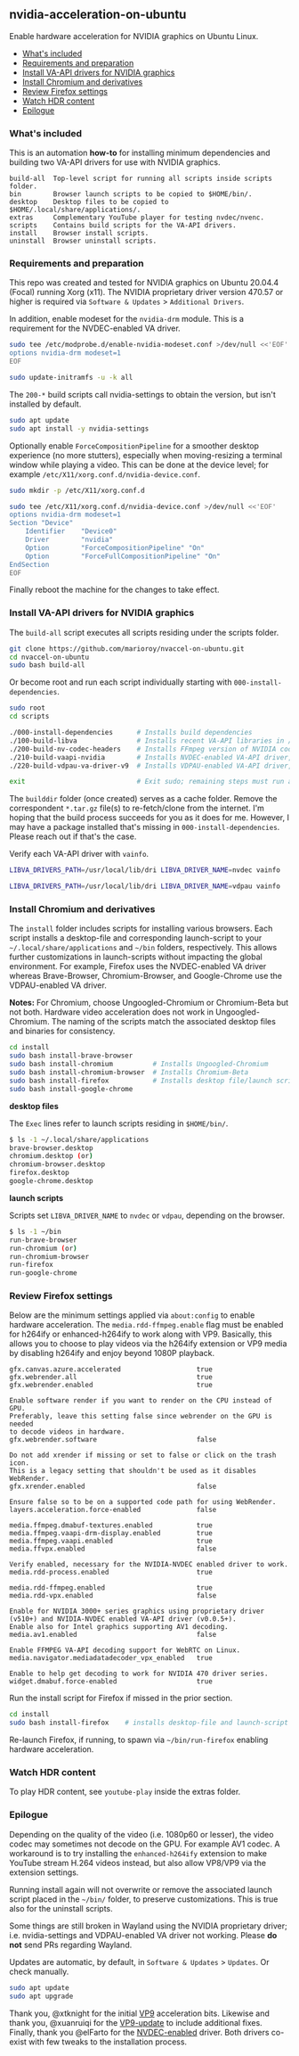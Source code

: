 ## nvidia-acceleration-on-ubuntu

Enable hardware acceleration for NVIDIA graphics on Ubuntu Linux.

* [What's included](#whats-included)
* [Requirements and preparation](#requirements)
* [Install VA-API drivers for NVIDIA graphics](#install-va-drivers)
* [Install Chromium and derivatives](#install-chromium)
* [Review Firefox settings](#firefox-settings)
* [Watch HDR content](#watch-hdr-content)
* [Epilogue](#epilogue)

### <a id="whats-included">What's included

This is an automation **how-to** for installing minimum dependencies and building two VA-API drivers for use with NVIDIA graphics.

```text
build-all  Top-level script for running all scripts inside scripts folder.
bin        Browser launch scripts to be copied to $HOME/bin/.
desktop    Desktop files to be copied to $HOME/.local/share/applications/.
extras     Complementary YouTube player for testing nvdec/nvenc.
scripts    Contains build scripts for the VA-API drivers.
install    Browser install scripts.
uninstall  Browser uninstall scripts.
```

### <a id="requirements">Requirements and preparation

This repo was created and tested for NVIDIA graphics on Ubuntu 20.04.4 (Focal) running Xorg (x11). The NVIDIA proprietary driver version 470.57 or higher is required via `Software & Updates` > `Additional Drivers`.

In addition, enable modeset for the `nvidia-drm` module. This is a requirement for the NVDEC-enabled VA driver.

```bash
sudo tee /etc/modprobe.d/enable-nvidia-modeset.conf >/dev/null <<'EOF'
options nvidia-drm modeset=1
EOF

sudo update-initramfs -u -k all
```

The `200-*` build scripts call nvidia-settings to obtain the version, but isn't installed by default.

```bash
sudo apt update
sudo apt install -y nvidia-settings
```

Optionally enable `ForceCompositionPipeline` for a smoother desktop experience (no more stutters), especially when moving-resizing a terminal window while playing a video. This can be done at the device level; for example `/etc/X11/xorg.conf.d/nvidia-device.conf`.

```bash
sudo mkdir -p /etc/X11/xorg.conf.d

sudo tee /etc/X11/xorg.conf.d/nvidia-device.conf >/dev/null <<'EOF'
options nvidia-drm modeset=1
Section "Device"
    Identifier    "Device0"
    Driver        "nvidia"
    Option        "ForceCompositionPipeline" "On"
    Option        "ForceFullCompositionPipeline" "On"
EndSection
EOF
```

Finally reboot the machine for the changes to take effect.

### <a id="install-va-drivers">Install VA-API drivers for NVIDIA graphics

The `build-all` script executes all scripts residing under the scripts folder.

```bash
git clone https://github.com/marioroy/nvaccel-on-ubuntu.git
cd nvaccel-on-ubuntu
sudo bash build-all
```

Or become root and run each script individually starting with `000-install-dependencies`.

```bash
sudo root
cd scripts

./000-install-dependencies      # Installs build dependencies
./100-build-libva               # Installs recent VA-API libraries in /usr/local/lib
./200-build-nv-codec-headers    # Installs FFmpeg version of NVIDIA codec header files
./210-build-vaapi-nvidia        # Installs NVDEC-enabled VA-API driver, for Firefox
./220-build-vdpau-va-driver-v9  # Installs VDPAU-enabled VA-API driver, for Google Chrome and derivatives

exit                            # Exit sudo; remaining steps must run as the normal user
```

The `builddir` folder (once created) serves as a cache folder. Remove the correspondent `*.tar.gz` file(s) to re-fetch/clone from the internet. I'm hoping that the build process succeeds for you as it does for me. However, I may have a package installed that's missing in `000-install-dependencies`. Please reach out if that's the case.

Verify each VA-API driver with `vainfo`.

```bash
LIBVA_DRIVERS_PATH=/usr/local/lib/dri LIBVA_DRIVER_NAME=nvdec vainfo

LIBVA_DRIVERS_PATH=/usr/local/lib/dri LIBVA_DRIVER_NAME=vdpau vainfo
```

### <a id="install-chromium">Install Chromium and derivatives

The `install` folder includes scripts for installing various browsers. Each script installs a desktop-file and corresponding launch-script to your `~/.local/share/applications` and `~/bin` folders, respectively. This allows further customizations in launch-scripts without impacting the global environment. For example, Firefox uses the NVDEC-enabled VA driver whereas Brave-Browser, Chromium-Browser, and Google-Chrome use the VDPAU-enabled VA driver.

**Notes:** For Chromium, choose Ungoogled-Chromium or Chromium-Beta but not both. Hardware video acceleration does not work in Ungoogled-Chromium. The naming of the scripts match the associated desktop files and binaries for consistency.

```bash
cd install
sudo bash install-brave-browser
sudo bash install-chromium          # Installs Ungoogled-Chromium
sudo bash install-chromium-browser  # Installs Chromium-Beta
sudo bash install-firefox           # Installs desktop file/launch script
sudo bash install-google-chrome
```

**desktop files**

The `Exec` lines refer to launch scripts residing in `$HOME/bin/`.

```bash
$ ls -1 ~/.local/share/applications
brave-browser.desktop
chromium.desktop (or)
chromium-browser.desktop
firefox.desktop
google-chrome.desktop
```

**launch scripts**

Scripts set `LIBVA_DRIVER_NAME` to `nvdec` or `vdpau`, depending on the browser.

```bash
$ ls -1 ~/bin
run-brave-browser
run-chromium (or)
run-chromium-browser
run-firefox
run-google-chrome
```

### <a id="firefox-settings">Review Firefox settings

Below are the minimum settings applied via `about:config` to enable hardware acceleration. The `media.rdd-ffmpeg.enable` flag must be enabled for h264ify or enhanced-h264ify to work along with VP9. Basically, this allows you to choose to play videos via the h264ify extension or VP9 media by disabling h264ify and enjoy beyond 1080P playback.

```text
gfx.canvas.azure.accelerated                   true
gfx.webrender.all                              true
gfx.webrender.enabled                          true

Enable software render if you want to render on the CPU instead of GPU.
Preferably, leave this setting false since webrender on the GPU is needed
to decode videos in hardware.
gfx.webrender.software                         false

Do not add xrender if missing or set to false or click on the trash icon.
This is a legacy setting that shouldn't be used as it disables WebRender.
gfx.xrender.enabled                            false

Ensure false so to be on a supported code path for using WebRender.
layers.acceleration.force-enabled              false

media.ffmpeg.dmabuf-textures.enabled           true
media.ffmpeg.vaapi-drm-display.enabled         true
media.ffmpeg.vaapi.enabled                     true
media.ffvpx.enabled                            false

Verify enabled, necessary for the NVIDIA-NVDEC enabled driver to work.
media.rdd-process.enabled                      true

media.rdd-ffmpeg.enabled                       true
media.rdd-vpx.enabled                          false

Enable for NVIDIA 3000+ series graphics using proprietary driver
(v510+) and NVIDIA-NVDEC enabled VA-API driver (v0.0.5+).
Enable also for Intel graphics supporting AV1 decoding.
media.av1.enabled                              false

Enable FFMPEG VA-API decoding support for WebRTC on Linux.
media.navigator.mediadatadecoder_vpx_enabled   true

Enable to help get decoding to work for NVIDIA 470 driver series.
widget.dmabuf.force-enabled                    true
```

Run the install script for Firefox if missed in the prior section.

```bash
cd install
sudo bash install-firefox    # installs desktop-file and launch-script
```

Re-launch Firefox, if running, to spawn via `~/bin/run-firefox` enabling hardware acceleration.

### <a id="watch-hdr-content">Watch HDR content

To play HDR content, see `youtube-play` inside the extras folder.

### <a id="epilogue">Epilogue

Depending on the quality of the video (i.e. 1080p60 or lesser), the video codec may sometimes not decode on the GPU. For example AV1 codec. A workaround is to try installing the `enhanced-h264ify` extension to make YouTube stream H.264 videos instead, but also allow VP8/VP9 via the extension settings.

Running install again will not overwrite or remove the associated launch script placed in the `~/bin/` folder, to preserve customizations. This is true also for the uninstall scripts.

Some things are still broken in Wayland using the NVIDIA proprietary driver; i.e. nvidia-settings and VDPAU-enabled VA driver not working. Please **do not** send PRs regarding Wayland.

Updates are automatic, by default, in `Software & Updates` > `Updates`. Or check manually.

```bash
sudo apt update
sudo apt upgrade
```

Thank you, @xtknight for the initial [VP9](https://github.com/xtknight/vdpau-va-driver-vp9) acceleration bits. Likewise and thank you, @xuanruiqi for the [VP9-update](https://github.com/xuanruiqi/vdpau-va-driver-vp9) to include additional fixes. Finally, thank you @elFarto for the [NVDEC-enabled](https://github.com/elFarto/nvidia-vaapi-driver) driver. Both drivers co-exist with few tweaks to the installation process.

